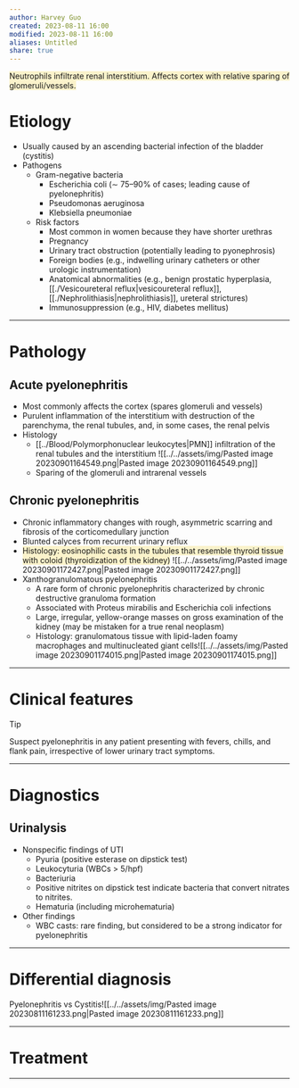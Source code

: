 ```yaml
---
author: Harvey Guo
created: 2023-08-11 16:00
modified: 2023-08-11 16:00
aliases: Untitled
share: true
---
```


<span style="background:rgba(240, 200, 0, 0.2)">Neutrophils infiltrate renal interstitium. Affects cortex with relative sparing of glomeruli/vessels.</span>
# Etiology
- Usually caused by an ascending bacterial infection of the bladder (cystitis)
- Pathogens
	- Gram-negative bacteria
		- Escherichia coli (∼ 75–90% of cases; leading cause of pyelonephritis)
		- Pseudomonas aeruginosa
		- Klebsiella pneumoniae
  - Risk factors
	- Most common in women because they have shorter urethras
	- Pregnancy
	- Urinary tract obstruction (potentially leading to pyonephrosis)
	- Foreign bodies (e.g., indwelling urinary catheters or other urologic instrumentation)
	- Anatomical abnormalities (e.g., benign prostatic hyperplasia, [[./Vesicoureteral reflux|vesicoureteral reflux]], [[./Nephrolithiasis|nephrolithiasis]], ureteral strictures)
	- Immunosuppression (e.g., HIV, diabetes mellitus)

---
# Pathology
## Acute pyelonephritis
- Most commonly affects the cortex (spares glomeruli and vessels)
- Purulent inflammation of the interstitium with destruction of the parenchyma, the renal tubules, and, in some cases, the renal pelvis
- Histology
	- [[../Blood/Polymorphonuclear leukocytes|PMN]] infiltration of the renal tubules and the interstitium ![[../../assets/img/Pasted image 20230901164549.png|Pasted image 20230901164549.png]]
	- Sparing of the glomeruli and intrarenal vessels
## Chronic pyelonephritis
- Chronic inflammatory changes with rough, asymmetric scarring and fibrosis of the corticomedullary junction 
- Blunted calyces from recurrent urinary reflux
- <span style="background:rgba(240, 200, 0, 0.2)">Histology: eosinophilic casts in the tubules that resemble thyroid tissue with coloid (thyroidization of the kidney)</span> ![[../../assets/img/Pasted image 20230901172427.png|Pasted image 20230901172427.png]]
- Xanthogranulomatous pyelonephritis
	- A rare form of chronic pyelonephritis characterized by chronic destructive granuloma formation
	- Associated with Proteus mirabilis and Escherichia coli infections
	- Large, irregular, yellow-orange masses on gross examination of the kidney (may be mistaken for a true renal neoplasm)
	- Histology: granulomatous tissue with lipid-laden foamy macrophages and multinucleated giant cells![[../../assets/img/Pasted image 20230901174015.png|Pasted image 20230901174015.png]]

---
# Clinical features
>[!tip] 
>Suspect pyelonephritis in any patient presenting with fevers, chills, and flank pain, irrespective of lower urinary tract symptoms.

---
# Diagnostics
## Urinalysis
- Nonspecific findings of UTI
	- Pyuria (positive esterase on dipstick test)
	- Leukocyturia (WBCs > 5/hpf)
	- Bacteriuria
	- Positive nitrites on dipstick test indicate bacteria that convert nitrates to nitrites.
	- Hematuria (including microhematuria)
- Other findings
	- WBC casts: rare finding, but considered to be a strong indicator for pyelonephritis

---
# Differential diagnosis
Pyelonephritis vs Cystitis![[../../assets/img/Pasted image 20230811161233.png|Pasted image 20230811161233.png]]

---
# Treatment


---
